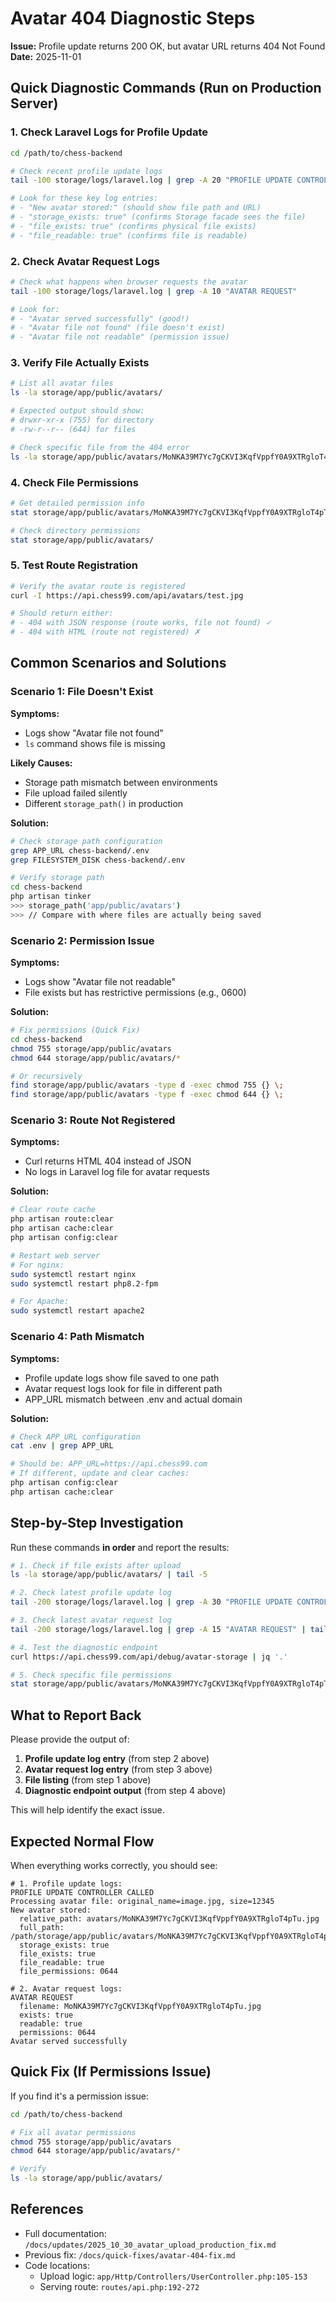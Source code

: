 # Avatar 404 Diagnostic Steps

**Issue:** Profile update returns 200 OK, but avatar URL returns 404 Not Found
**Date:** 2025-11-01

## Quick Diagnostic Commands (Run on Production Server)

### 1. Check Laravel Logs for Profile Update
```bash
cd /path/to/chess-backend

# Check recent profile update logs
tail -100 storage/logs/laravel.log | grep -A 20 "PROFILE UPDATE CONTROLLER"

# Look for these key log entries:
# - "New avatar stored:" (should show file path and URL)
# - "storage_exists: true" (confirms Storage facade sees the file)
# - "file_exists: true" (confirms physical file exists)
# - "file_readable: true" (confirms file is readable)
```

### 2. Check Avatar Request Logs
```bash
# Check what happens when browser requests the avatar
tail -100 storage/logs/laravel.log | grep -A 10 "AVATAR REQUEST"

# Look for:
# - "Avatar served successfully" (good!)
# - "Avatar file not found" (file doesn't exist)
# - "Avatar file not readable" (permission issue)
```

### 3. Verify File Actually Exists
```bash
# List all avatar files
ls -la storage/app/public/avatars/

# Expected output should show:
# drwxr-xr-x (755) for directory
# -rw-r--r-- (644) for files

# Check specific file from the 404 error
ls -la storage/app/public/avatars/MoNKA39M7Yc7gCKVI3KqfVppfY0A9XTRgloT4pTu.jpg
```

### 4. Check File Permissions
```bash
# Get detailed permission info
stat storage/app/public/avatars/MoNKA39M7Yc7gCKVI3KqfVppfY0A9XTRgloT4pTu.jpg

# Check directory permissions
stat storage/app/public/avatars/
```

### 5. Test Route Registration
```bash
# Verify the avatar route is registered
curl -I https://api.chess99.com/api/avatars/test.jpg

# Should return either:
# - 404 with JSON response (route works, file not found) ✓
# - 404 with HTML (route not registered) ✗
```

## Common Scenarios and Solutions

### Scenario 1: File Doesn't Exist
**Symptoms:**
- Logs show "Avatar file not found"
- `ls` command shows file is missing

**Likely Causes:**
- Storage path mismatch between environments
- File upload failed silently
- Different `storage_path()` in production

**Solution:**
```bash
# Check storage path configuration
grep APP_URL chess-backend/.env
grep FILESYSTEM_DISK chess-backend/.env

# Verify storage path
cd chess-backend
php artisan tinker
>>> storage_path('app/public/avatars')
>>> // Compare with where files are actually being saved
```

### Scenario 2: Permission Issue
**Symptoms:**
- Logs show "Avatar file not readable"
- File exists but has restrictive permissions (e.g., 0600)

**Solution:**
```bash
# Fix permissions (Quick Fix)
cd chess-backend
chmod 755 storage/app/public/avatars
chmod 644 storage/app/public/avatars/*

# Or recursively
find storage/app/public/avatars -type d -exec chmod 755 {} \;
find storage/app/public/avatars -type f -exec chmod 644 {} \;
```

### Scenario 3: Route Not Registered
**Symptoms:**
- Curl returns HTML 404 instead of JSON
- No logs in Laravel log file for avatar requests

**Solution:**
```bash
# Clear route cache
php artisan route:clear
php artisan cache:clear
php artisan config:clear

# Restart web server
# For nginx:
sudo systemctl restart nginx
sudo systemctl restart php8.2-fpm

# For Apache:
sudo systemctl restart apache2
```

### Scenario 4: Path Mismatch
**Symptoms:**
- Profile update logs show file saved to one path
- Avatar request logs look for file in different path
- APP_URL mismatch between .env and actual domain

**Solution:**
```bash
# Check APP_URL configuration
cat .env | grep APP_URL

# Should be: APP_URL=https://api.chess99.com
# If different, update and clear caches:
php artisan config:clear
php artisan cache:clear
```

## Step-by-Step Investigation

Run these commands **in order** and report the results:

```bash
# 1. Check if file exists after upload
ls -la storage/app/public/avatars/ | tail -5

# 2. Check latest profile update log
tail -200 storage/logs/laravel.log | grep -A 30 "PROFILE UPDATE CONTROLLER" | tail -35

# 3. Check latest avatar request log
tail -200 storage/logs/laravel.log | grep -A 15 "AVATAR REQUEST" | tail -20

# 4. Test the diagnostic endpoint
curl https://api.chess99.com/api/debug/avatar-storage | jq '.'

# 5. Check specific file permissions
stat storage/app/public/avatars/MoNKA39M7Yc7gCKVI3KqfVppfY0A9XTRgloT4pTu.jpg
```

## What to Report Back

Please provide the output of:

1. **Profile update log entry** (from step 2 above)
2. **Avatar request log entry** (from step 3 above)
3. **File listing** (from step 1 above)
4. **Diagnostic endpoint output** (from step 4 above)

This will help identify the exact issue.

## Expected Normal Flow

When everything works correctly, you should see:

```
# 1. Profile update logs:
PROFILE UPDATE CONTROLLER CALLED
Processing avatar file: original_name=image.jpg, size=12345
New avatar stored:
  relative_path: avatars/MoNKA39M7Yc7gCKVI3KqfVppfY0A9XTRgloT4pTu.jpg
  full_path: /path/storage/app/public/avatars/MoNKA39M7Yc7gCKVI3KqfVppfY0A9XTRgloT4pTu.jpg
  storage_exists: true
  file_exists: true
  file_readable: true
  file_permissions: 0644

# 2. Avatar request logs:
AVATAR REQUEST
  filename: MoNKA39M7Yc7gCKVI3KqfVppfY0A9XTRgloT4pTu.jpg
  exists: true
  readable: true
  permissions: 0644
Avatar served successfully
```

## Quick Fix (If Permissions Issue)

If you find it's a permission issue:

```bash
cd /path/to/chess-backend

# Fix all avatar permissions
chmod 755 storage/app/public/avatars
chmod 644 storage/app/public/avatars/*

# Verify
ls -la storage/app/public/avatars/
```

## References

- Full documentation: `/docs/updates/2025_10_30_avatar_upload_production_fix.md`
- Previous fix: `/docs/quick-fixes/avatar-404-fix.md`
- Code locations:
  - Upload logic: `app/Http/Controllers/UserController.php:105-153`
  - Serving route: `routes/api.php:192-272`
